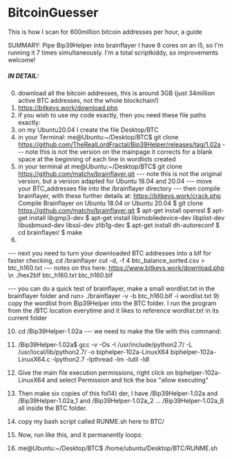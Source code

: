 # BitcoinGuesser
This is how I scan for 600million bitcoin addresses per hour, a guide

SUMMARY:
Pipe Bip39Helper into brainflayer
I have 8 cores on an i5, so I'm running it 7 times simultaneously.
I'm a total scriptkiddy, so improvements welcome!

##### IN DETAIL:
#####  
0) download all the bitcoin addresses, this is around 3GB (just 34million active BTC addresses, not the whole blockchain!)
1) https://bitkeys.work/download.php
4) if you wish to use my code exactly, then you need these file paths exactly:
5) on my Ubuntu20.04 I create the file Desktop/BTC
6) in your Terminal: me@Ubuntu:~/Desktop/BTC$ git clone https://github.com/TheRealLordFractal/Bip39Helper/releases/tag/1.02a
--- note this is not the version on the mainpage it corrects for a blank space at the beginning of each line in wordlists created
7) in your terminal at me@Ubuntu:~/Desktop/BTC$ git clone https://github.com/matchv/brainflayer.git
---  note this is not the original version, but a version adapted for Ubuntu 18.04 and 20.04
--- move your BTC_addresses file into the /brainflayer directory
---  then compile brainflayer, with these further details at: https://bitkeys.work/crack.php
    Compile Brainflayer on Ubuntu 18.04 or Ubuntu 20.04
    $ git clone https://github.com/matchv/brainflayer.git
    $ apt-get install openssl
    $ apt-get install libgmp3-dev
    $ apt-get install libimobiledevice-dev libplist-dev libusbmuxd-dev libssl-dev zlib1g-dev
    $ apt-get install dh-autoreconf
    $ cd brainflayer/
    $ make
8)
--- next you need to turn your downloaded BTC addresses into a blf for faster checking, 
cd /brainflayer
cut -d, -f 4 btc_balance_sorted.csv > btc_h160.txt  ---  notes on this here: https://www.bitkeys.work/download.php \n
./hex2blf btc_h160.txt btc_h160.blf

--- you can do a quick test of brainflayer, make a small wordlist.txt in the brainflayer folder and run> ./brainflayer -v -b btc_h160.blf -i wordlist.txt
9) copy the wordlist from Bip39Helper into the BTC folder. I run the program from the /BTC location everytime and it likes to reference wordlist.txt in its current folder
 
10) cd /Bip39Helper-1.02a  ---  we need to make the file with this command:
11) /Bip39Helper-1.02a$    gcc -v -Os -I /usr/include/python2.7/ -L /usr/local/lib/python2.7/ -o biphelper-102a-LinuxX64 biphelper-102a-LinuxX64.c -lpython2.7 -lpthread -lm -lutil -ldl
 
12) Give the main file execution permissions, right click on biphelper-102a-LinuxX64 and select Permission and tick the box "allow executing"
13) Then make six copies of this fol14) der, I have /Bip39Helper-1.02a and /Bip39Helper-1.02a_1 and /Bip39Helper-1.02a_2 ... /Bip39Helper-1.02a_6 all inside the BTC folder.
15) copy my bash script called RUNME.sh here to BTC/

16) Now, run like this, and it permanently loops:
17)   me@Ubuntu:~/Desktop/BTC$ /home/ubuntu/Desktop/BTC/RUNME.sh
